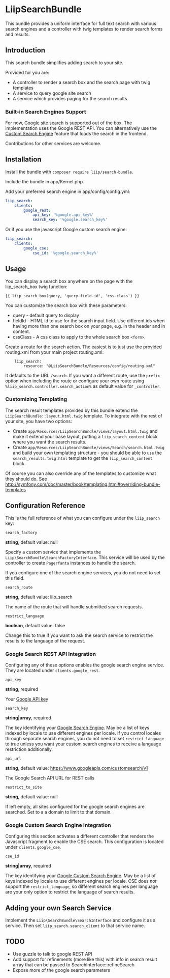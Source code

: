 LiipSearchBundle
================

This bundle provides a uniform interface for full text search with various 
search engines and a controller with twig templates to render search forms and 
results.

Introduction
------------

This search bundle simplifies adding search to your site.

Provided for you are:

* A controller to render a search box and the search page with twig templates
* A service to query google site search
* A service which provides paging for the search results

### Built-in Search Engines Support

For now, [Google site search](http://www.google.com/sitesearch/) is supported 
out of the box. The implementation uses the Google REST API. You can 
alternatively use the [Custom Search Engine](https://www.google.ch/cse) feature 
that loads the search in the frontend.

Contributions for other services are welcome.

Installation
------------

Install the bundle with `composer require liip/search-bundle`.

Include the bundle in app/Kernel.php.

Add your preferred search engine in app/config/config.yml:

```yaml
liip_search:
    clients:
        google_rest:
            api_key: '%google.api_key%'
            search_key: '%google.search_key%'
```

Or if you use the javascript Google custom search engine:

```yaml
liip_search:
    clients:
        google_cse:
            cse_id: '%google.search_key%'
```

Usage
-----

You can display a search box anywhere on the page with the liip_search_box twig function:

``` jinja
{{ liip_search_box(query, 'query-field-id', 'css-class') }}
```

You can customize the search box with these parameters:

* query - default query to display
* fieldId - HTML id to use for the search input field. Use different ids when 
  having more than one search box on your page, e.g. in the header and in content.
* cssClass - A css class to apply to the whole search box `<form>`.

Create a route for the search action. The easiest is to just use the provided 
routing.xml from your main project routing.xml:

```
    liip_search:
        resource: "@LiipSearchBundle/Resources/config/routing.xml"
```

It defaults to the URL `/search`. If you want a different route, use the `prefix` 
option when including the route or configure your own route using 
`%liip_search.controller.search_action%` as default value for `_controller`.

### Customizing Templating

The search result templates provided by this bundle extend the
`LiipSearchBundle::layout.html.twig` template. To integrate with the rest of your
site, you have two options:

* Create `app/Resources/LiipSearchBundle/views/layout.html.twig` and make it
  extend your base layout, putting a ``liip_search_content`` block where you
  want the search results.
* Create `app/Resources/LiipSearchBundle/views/Search/search.html.twig` and
  build your own templating structure - you should be able to `use` the
  `search_results.twig.html` template to get the `liip_search_content` block.

Of course you can also override any of the templates to customize what they
should do. See
http://symfony.com/doc/master/book/templating.html#overriding-bundle-templates

Configuration Reference
-----------------------

This is the full reference of what you can configure under the ``liip_search`` key:

``search_factory``

**string**, default value: null

Specify a custom service that implements the `Liip\SearchBundle\SearchFactoryInterface`. 
This service will be used by the controller to create `Pagerfanta` instances to handle
the search.

If you configure one of the search engine services, you do not need to set this 
field.

``search_route``

**string**, default value: liip_search

The name of the route that will handle submitted search requests.

``restrict_language``

**boolean**, default value: false
  
Change this to true if you want to ask the search service to restrict the
results to the language of the request.

### Google Search REST API Integration

Configuring any of these options enables the google search engine service. They 
are located under ``clients.google_rest``.

``api_key``

**string**, required

Your [Google API key](https://code.google.com/apis/console)

``search_key``

**string|array**, required

The key identifying your [Google Search Engine](https://www.google.com/cse).
May be a list of keys indexed by locale to use different engines per locale.
If you control locales through separate search engines, you do not need to set
`restrict_language` to true unless you want your custom search engines to 
receive a language restriction additionally.

``api_url``

**string**, default value: https://www.googleapis.com/customsearch/v1

The Google Search API URL for REST calls
   
``restrict_to_site``

**string**, default value: null

If left empty, all sites configured for the google search engines are searched.
Set to a a domain to limit to that domain.

### Google Custom Search Engine Integration

Configuring this section activates a different controller that renders the
Javascript fragment to enable the CSE search. This configuration is located
under ``clients.google_cse``.

``cse_id``

**string|array**, required

The key identifying your [Google Custom Search Engine](https://www.google.com/cse).
May be a list of keys indexed by locale to use different engines per locale.
CSE does *not* support the `restrict_language`, so different search engines per
language are your only option to restrict the language of search results.

Adding your own Search Service
------------------------------

Implement the `Liip\SearchBundle\SearchInterface` and configure it as a service.
Then set `liip_search.search_client` to that service name.

TODO
----

* Use guzzle to talk to google REST API
* Add support for refinements (more like this) with info in search result array 
  that can be passed to SearchInterface::refineSearch
* Expose more of the google search parameters

